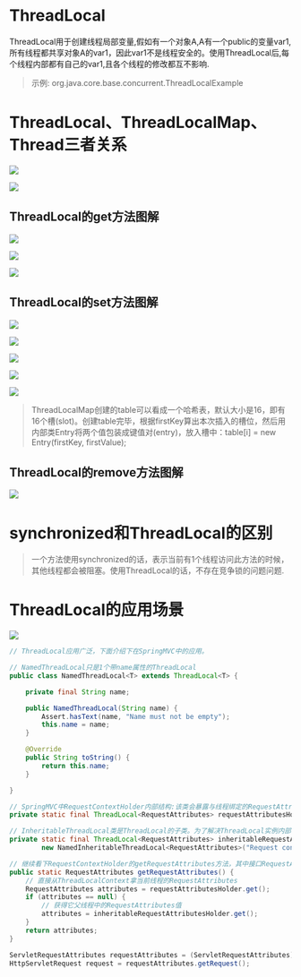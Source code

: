 # ThreadLocal

ThreadLocal用于创建线程局部变量,假如有一个对象A,A有一个public的变量var1,所有线程都共享对象A的var1，因此var1不是线程安全的。使用ThreadLocal后,每个线程内部都有自己的var1,且各个线程的修改都互不影响.

>示例: org.java.core.base.concurrent.ThreadLocalExample

# ThreadLocal、ThreadLocalMap、Thread三者关系

![](../并发编程/pics/ThreadLocal直观图.jpg)

![](../并发编程/pics/ThreadLocalMap直观图.jpg)

## ThreadLocal的get方法图解

![](../并发编程/pics/ThreadLocal-get.png)

![](../并发编程/pics/get图解.jpg)

![](../并发编程/pics/get图解02.jpg)

## ThreadLocal的set方法图解

![](../并发编程/pics/ThreadLocal-set.png)

![](../并发编程/pics/ThreadLocal-setInitialValue.png)

![](../并发编程/pics/set源码图解01.jpg)

![](../并发编程/pics/set源码图解02.jpg)

![](../并发编程/pics/set图解03.jpg)

>ThreadLocalMap创建的table可以看成一个哈希表，默认大小是16，即有16个槽(slot)。创建table完毕，根据firstKey算出本次插入的槽位，然后用内部类Entry将两个值包装成键值对(entry)，放入槽中：table[i] = new Entry(firstKey, firstValue);

## ThreadLocal的remove方法图解

![](../并发编程/pics/ThreadLocal-remove.png)

# synchronized和ThreadLocal的区别

>一个方法使用synchronized的话，表示当前有1个线程访问此方法的时候，其他线程都会被阻塞。使用ThreadLocal的话，不存在竞争锁的问题问题.

# ThreadLocal的应用场景

![](../并发编程/pics/ThreadLocal应用案例.png)

```java
// ThreadLocal应用广泛，下面介绍下在SpringMVC中的应用。

// NamedThreadLocal只是1个带name属性的ThreadLocal
public class NamedThreadLocal<T> extends ThreadLocal<T> {

    private final String name;

    public NamedThreadLocal(String name) {
        Assert.hasText(name, "Name must not be empty");
        this.name = name;
    }

    @Override
    public String toString() {
        return this.name;
    }

}

// SpringMVC中RequestContextHolder内部结构:该类会暴露与线程绑定的RequestAttributes对象
private static final ThreadLocal<RequestAttributes> requestAttributesHolder = new NamedThreadLocal<RequestAttributes>("Request attributes");

// InheritableThreadLocal类是ThreadLocal的子类。为了解决ThreadLocal实例内部每个线程都只能看到自己的私有值，所以InheritableThreadLocal允许一个线程创建的所有子线程访问其父线程的值
private static final ThreadLocal<RequestAttributes> inheritableRequestAttributesHolder =
        new NamedInheritableThreadLocal<RequestAttributes>("Request context");

// 继续看下RequestContextHolder的getRequestAttributes方法，其中接口RequestAttributes是对请求request的封装：
public static RequestAttributes getRequestAttributes() {
    // 直接从ThreadLocalContext拿当前线程的RequestAttributes
    RequestAttributes attributes = requestAttributesHolder.get();
    if (attributes == null) {
        // 获得它父线程中的RequestAttributes值
        attributes = inheritableRequestAttributesHolder.get();
    }
    return attributes;
}

ServletRequestAttributes requestAttributes = (ServletRequestAttributes)RequestContextHolder.getRequestAttributes();
HttpServletRequest request = requestAttributes.getRequest();
```
